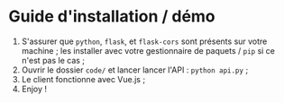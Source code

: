 # Guide d'installation / démo

1. S'assurer que `python`, `flask`, et `flask-cors` sont présents sur votre machine ; les installer avec votre gestionnaire de paquets / `pip` si ce n'est pas le cas ;
2. Ouvrir le dossier `code/` et lancer lancer l'API : `python api.py` ;
3. Le client fonctionne avec Vue.js ;
4. Enjoy !

